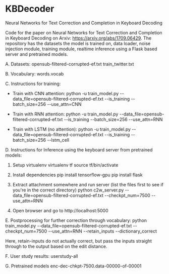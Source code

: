 # KBDecoder
Neural Networks for Text Correction and Completion in Keyboard Decoding

Code for the paper on  Neural Networks for Text Correction and Completion in Keyboard Decoding on 
Arxiv: https://arxiv.org/abs/1709.06429. The repository has the datasets the model is trained on, data loader, noise injection module, training module, realtime inference using a Flask based server and pretrained models. 


A. Datasets:
opensub-filtered-corrupted-ef.txt
train_twitter.txt


B. Vocabulary:
words.vocab


C. Instructions for training:

- Train with CNN attention:
python -u train_model.py --data_file=opensub-filtered-corrupted-ef.txt --is_training --batch_size=256 --use_attn=CNN

- Train with RNN attention:
python -u train_model.py --data_file=opensub-filtered-corrupted-ef.txt --is_training --batch_size=256 --use_attn=RNN 

- Train with LSTM (no attention):
python -u train_model.py --data_file=opensub-filtered-corrupted-ef.txt --is_training --batch_size=256 --lstm_cell


D. Instructions for Inference using the keyboard server from pretrained models:

1. Setup virtualenv
virtualenv tf
source tf/bin/activate

2. Install dependencies
pip install tensorflow-gpu
pip install flask

3. Extract attachment somewhere and run server (list the files first to see if you're in the correct directory)
python c2w_server.py --data_file=opensub-filtered-corrupted-ef.txt --checkpt_num=7500 --use_attn=RNN

4. Open browser and go to http://localhost:5000

E. Postprocessing for further correction through vocabulary:
python train_model.py --data_file=opensub-filtered-corrupted-ef.txt --checkpt_num=7500 --use_attn=RNN --retain_inputs --dictionary_correct

Here, retain-inputs do not actually correct, but pass the inputs straight through to the output based on the edit distance.

F. User study results:
userstudy-all

G. Pretrained models
enc-dec-chkpt-7500.data-00000-of-00001



